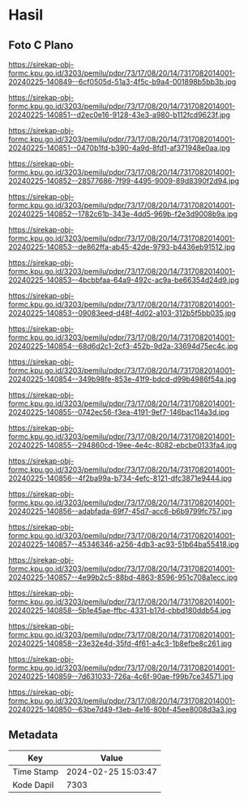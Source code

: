 # Hasil

## Foto C Plano

https://sirekap-obj-formc.kpu.go.id/3203/pemilu/pdpr/73/17/08/20/14/7317082014001-20240225-140849--6cf0505d-51a3-4f5c-b9a4-001898b5bb3b.jpg

https://sirekap-obj-formc.kpu.go.id/3203/pemilu/pdpr/73/17/08/20/14/7317082014001-20240225-140851--d2ec0e16-9128-43e3-a980-b112fcd9623f.jpg

https://sirekap-obj-formc.kpu.go.id/3203/pemilu/pdpr/73/17/08/20/14/7317082014001-20240225-140851--0470b1fd-b390-4a9d-8fd1-af371948e0aa.jpg

https://sirekap-obj-formc.kpu.go.id/3203/pemilu/pdpr/73/17/08/20/14/7317082014001-20240225-140852--28577686-7f99-4495-9009-89d8390f2d94.jpg

https://sirekap-obj-formc.kpu.go.id/3203/pemilu/pdpr/73/17/08/20/14/7317082014001-20240225-140852--1782c61b-343e-4dd5-969b-f2e3d9008b9a.jpg

https://sirekap-obj-formc.kpu.go.id/3203/pemilu/pdpr/73/17/08/20/14/7317082014001-20240225-140853--de862ffa-ab45-42de-9793-b4436eb91512.jpg

https://sirekap-obj-formc.kpu.go.id/3203/pemilu/pdpr/73/17/08/20/14/7317082014001-20240225-140853--4bcbbfaa-64a9-492c-ac9a-be66354d24d9.jpg

https://sirekap-obj-formc.kpu.go.id/3203/pemilu/pdpr/73/17/08/20/14/7317082014001-20240225-140853--09083eed-d48f-4d02-a103-312b5f5bb035.jpg

https://sirekap-obj-formc.kpu.go.id/3203/pemilu/pdpr/73/17/08/20/14/7317082014001-20240225-140854--68d6d2c1-2cf3-452b-9d2a-33694d75ec4c.jpg

https://sirekap-obj-formc.kpu.go.id/3203/pemilu/pdpr/73/17/08/20/14/7317082014001-20240225-140854--349b98fe-853e-41f9-bdcd-d99b4986f54a.jpg

https://sirekap-obj-formc.kpu.go.id/3203/pemilu/pdpr/73/17/08/20/14/7317082014001-20240225-140855--0742ec56-f3ea-4191-9ef7-146bac114a3d.jpg

https://sirekap-obj-formc.kpu.go.id/3203/pemilu/pdpr/73/17/08/20/14/7317082014001-20240225-140855--294860cd-19ee-4e4c-8082-ebcbe0133fa4.jpg

https://sirekap-obj-formc.kpu.go.id/3203/pemilu/pdpr/73/17/08/20/14/7317082014001-20240225-140856--4f2ba99a-b734-4efc-8121-dfc3871e9444.jpg

https://sirekap-obj-formc.kpu.go.id/3203/pemilu/pdpr/73/17/08/20/14/7317082014001-20240225-140856--adabfada-69f7-45d7-acc6-b6b9799fc757.jpg

https://sirekap-obj-formc.kpu.go.id/3203/pemilu/pdpr/73/17/08/20/14/7317082014001-20240225-140857--45346346-a256-4db3-ac93-51b64ba55418.jpg

https://sirekap-obj-formc.kpu.go.id/3203/pemilu/pdpr/73/17/08/20/14/7317082014001-20240225-140857--4e99b2c5-88bd-4863-8596-951c708a1ecc.jpg

https://sirekap-obj-formc.kpu.go.id/3203/pemilu/pdpr/73/17/08/20/14/7317082014001-20240225-140858--5b1e45ae-ffbc-4331-b17d-cbbd180ddb54.jpg

https://sirekap-obj-formc.kpu.go.id/3203/pemilu/pdpr/73/17/08/20/14/7317082014001-20240225-140858--23e32e4d-35fd-4f61-a4c3-1b8efbe8c261.jpg

https://sirekap-obj-formc.kpu.go.id/3203/pemilu/pdpr/73/17/08/20/14/7317082014001-20240225-140859--7d631033-726a-4c6f-90ae-f99b7ce34571.jpg

https://sirekap-obj-formc.kpu.go.id/3203/pemilu/pdpr/73/17/08/20/14/7317082014001-20240225-140850--63be7d49-f3eb-4e16-80bf-45ee8008d3a3.jpg


## Metadata

| Key        | Value               |
| ---------- | ------------------- |
| Time Stamp | 2024-02-25 15:03:47 |
| Kode Dapil | 7303                |



